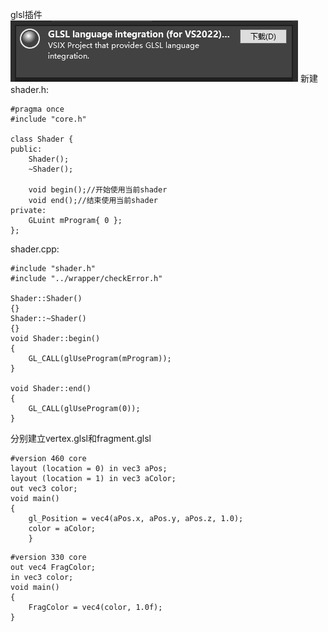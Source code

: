 glsl插件
![输入图片说明](/imgs/2024-10-22/bTMdSSuMIuegkk1k.png)
新建shader.h:
```
#pragma once
#include "core.h"

class Shader {
public:
	Shader();
	~Shader();

	void begin();//开始使用当前shader
	void end();//结束使用当前shader
private:
	GLuint mProgram{ 0 };
};
```
shader.cpp:
```
#include "shader.h"
#include "../wrapper/checkError.h"

Shader::Shader()
{}
Shader::~Shader()
{}
void Shader::begin()
{
	GL_CALL(glUseProgram(mProgram));
}

void Shader::end()
{
	GL_CALL(glUseProgram(0));
}

```
分别建立vertex.glsl和fragment.glsl
```
#version 460 core
layout (location = 0) in vec3 aPos;
layout (location = 1) in vec3 aColor;
out vec3 color;
void main()
{
    gl_Position = vec4(aPos.x, aPos.y, aPos.z, 1.0);
    color = aColor;
    }
```
```
#version 330 core
out vec4 FragColor;
in vec3 color;
void main()
{
    FragColor = vec4(color, 1.0f);
}
```

<!--stackedit_data:
eyJoaXN0b3J5IjpbMTgyNDIwOTk4LDE4OTMwNDM2NzIsLTMwMz
U0NTA4N119
-->